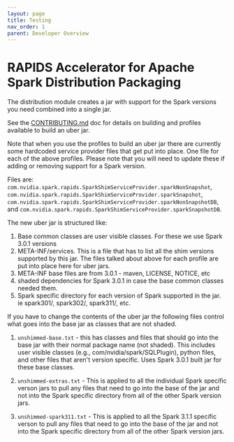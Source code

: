 ```yaml
---
layout: page
title: Testing
nav_order: 1
parent: Developer Overview
---
```

# RAPIDS Accelerator for Apache Spark Distribution Packaging

The distribution module creates a jar with support for the Spark versions you need combined into a single jar.

See the [CONTRIBUTING.md](../CONTRIBUTING.md) doc for details on building and profiles available to build an uber jar.

Note that when you use the profiles to build an uber jar there are currently some hardcoded service provider files that get put into place. One file for each of the
above profiles. Please note that you will need to update these if adding or removing support for a Spark version.

Files are: `com.nvidia.spark.rapids.SparkShimServiceProvider.sparkNonSnapshot`, `com.nvidia.spark.rapids.SparkShimServiceProvider.sparkSnapshot`, `com.nvidia.spark.rapids.SparkShimServiceProvider.sparkNonSnapshotDB`, and `com.nvidia.spark.rapids.SparkShimServiceProvider.sparkSnapshotDB`.

The new uber jar is structured like:

1. Base common classes are user visible classes. For these we use Spark 3.0.1 versions
2. META-INF/services. This is a file that has to list all the shim versions supported by this jar. The files talked about above for each profile are put into place here for uber jars.
3. META-INF base files are from 3.0.1  - maven, LICENSE, NOTICE, etc
4. shaded dependencies for Spark 3.0.1 in case the base common classes needed them.
5. Spark specific directory for each version of Spark supported in the jar. ie spark301/, spark302/, spark311/, etc.

If you have to change the contents of the uber jar the following files control what goes into the base jar as classes that are not shaded.

1. `unshimmed-base.txt` - this has classes and files that should go into the base jar with their normal package name
(not shaded). This includes user visible classes (e.g., com/nvidia/spark/SQLPlugin), python files, and other files 
that aren't version specific. Uses Spark 3.0.1 built jar for these base classes.

2. `unshimmed-extras.txt` - This is applied to all the individual Spark specific verson jars to pull any files that 
need to go into the base of the jar and not into the Spark specific directory from all of the other Spark version jars.

3. `unshimmed-spark311.txt` - This is applied to all the Spark 3.1.1 specific verson to pull any files that need 
to go into the base of the jar and not into the Spark specific directory from all of the other Spark version jars.

